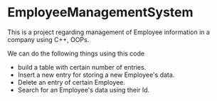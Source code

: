 # EmployeeManagementSystem

This is a project regarding management of Employee information in a company using C++, OOPs.


We can do the following things using this code
* build a table with certain number of entries.
* Insert a new entry for storing a new Employee's data.
* Delete an entry of certain Employee.
* Search for an Employee's data using their Id.
